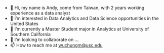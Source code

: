 - 👋 Hi, my name is Andy, come from Taiwan, with 2 years working experience as a data analyst
- 👀 I’m interested in Data Analytics and Data Science opportunities in the United States
- 🌱 I’m currently a Master Student major in Analytics at University of Southern California
- 💞️ I’m looking to collaborate on ...
- 📫 How to reach me at wuchungm@usc.edu

<!---
andywu96/andywu96 is a ✨ special ✨ repository because its `README.md` (this file) appears on your GitHub profile.
You can click the Preview link to take a look at your changes.
--->

